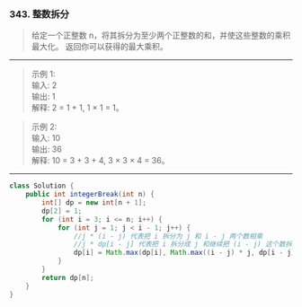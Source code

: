 ### 343. 整数拆分

>给定一个正整数 n，将其拆分为至少两个正整数的和，并使这些整数的乘积最大化。 返回你可以获得的最大乘积。
***
>示例 1:  
>输入: 2  
>输出: 1  
>解释: 2 = 1 + 1, 1 × 1 = 1。  

>示例 2:  
>输入: 10  
>输出: 36  
>解释: 10 = 3 + 3 + 4, 3 × 3 × 4 = 36。  
***
```java
class Solution {
    public int integerBreak(int n) {
        int[] dp = new int[n + 1];
        dp[2] = 1;
        for (int i = 3; i <= n; i++) {
            for (int j = 1; j < i - 1; j++) {
                //j * (i - j) 代表把 i 拆分为 j 和 i - j 两个数相乘
                //j * dp[i - j] 代表把 i 拆分成 j 和继续把 (i - j) 这个数拆分，取 (i - j) 拆分结果中的最大乘积与 j 相乘
                dp[i] = Math.max(dp[i], Math.max((i - j) * j, dp[i - j] * j));
            }
        }
        return dp[n];
    }
}
```